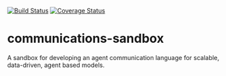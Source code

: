 [![Build Status](https://travis-ci.org/ScalABM/communications-sandbox.svg)](https://travis-ci.org/ScalABM/communications-sandbox)
[![Coverage Status](https://coveralls.io/repos/ScalABM/communications-sandbox/badge.svg?branch=master&service=github)](https://coveralls.io/github/ScalABM/communications-sandbox?branch=master)

# communications-sandbox
A sandbox for developing an agent communication language for scalable, data-driven, agent based models.
